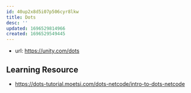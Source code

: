 ```yaml
---
id: 40up2x8d5i07p506cyr8lkw
title: Dots
desc: ''
updated: 1696529814966
created: 1696529549445
---
```


- url: https://unity.com/dots


## Learning Resource

- https://dots-tutorial.moetsi.com/dots-netcode/intro-to-dots-netcode